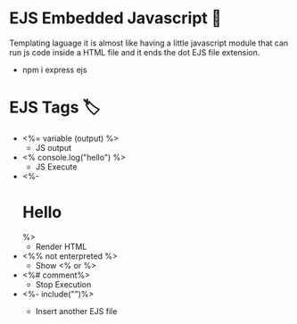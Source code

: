 # EJS Embedded Javascript 🚀

Templating laguage
it is almost like having a little javascript module that can run js code inside a HTML file and it ends the dot EJS file extension. 

* npm i express ejs

# EJS Tags 🏷️
* <%= variable (output) %>
  - JS output
* <% console.log("hello") %>
  - JS Execute
* <%- <h1>Hello</h1>%>
  - Render HTML
* <%% not enterpreted %>
  - Show <% or %>
* <%# comment%>
  - Stop Execution
* <%- include("<FILE NAME>")%>
  - Insert another EJS file
  

